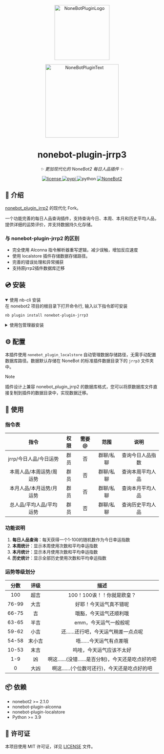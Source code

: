 <div align="center">
  <a href="https://v2.nonebot.dev/store"><img src="https://raw.githubusercontent.com/A-kirami/nonebot-plugin-template/refs/heads/resources/nbp_logo.png" width="180" height="180" alt="NoneBotPluginLogo"></a>
  <br>
  <p><img src="https://raw.githubusercontent.com/A-kirami/nonebot-plugin-template/refs/heads/resources/NoneBotPlugin.svg" width="240" alt="NoneBotPluginText"></p>
</div>

<div align="center">

# nonebot-plugin-jrrp3

_✨ 更加现代化的 NoneBot2 每日人品插件 ✨_


<a href="./LICENSE">
    <img src="https://img.shields.io/github/license/GT-610/nonebot_plugin_jrrp3.svg" alt="license">
</a>
<a href="https://pypi.python.org/pypi/nonebot_plugin_jrrp3">
    <img src="https://img.shields.io/pypi/v/nonebot-plugin-jrrp3.svg" alt="pypi">
</a>
<img src="https://img.shields.io/badge/python-3.9+-blue.svg" alt="python">
<a href="https://v2.nonebot.dev/">
    <img src="https://img.shields.io/badge/NoneBot-v2-green.svg" alt="NoneBot2">
</a>

</div>

## 📖 介绍

[nonebot_plugin_jrrp2](https://github.com/Rene8028/nonebot_plugin_jrrp2) 的现代化 Fork。

一个功能完善的每日人品查询插件，支持查询今日、本周、本月和历史平均人品，提供详细的运势评价，并支持数据持久化存储。

### 与 nonebot-plugin-jrrp2 的区别
- 完全使用 Alconna 指令解析器重写逻辑，减少误触，增加反应速度
- 使用 localstore 插件存储数据存储路径。
- 完善的错误处理和异常捕获
- 支持原jrrp2插件数据库迁移

## 💿 安装

<details open>
<summary>使用 nb-cli 安装</summary>
在 nonebot2 项目的根目录下打开命令行, 输入以下指令即可安装

    nb plugin install nonebot-plugin-jrrp3

</details>

<details>
<summary>使用包管理器安装</summary>
在 nonebot2 项目的插件目录下, 打开命令行, 根据你使用的包管理器, 输入相应的安装命令

<details>
<summary>pip</summary>

    pip install nonebot-plugin-jrrp3
</details>
<details>
<summary>pdm</summary>

    pdm add nonebot-plugin-jrrp3
</details>
<details>
<summary>poetry</summary>

    poetry add nonebot-plugin-jrrp3
</details>
<details>
<summary>conda</summary>

    conda install nonebot-plugin-jrrp3
</details>

打开 nonebot2 项目根目录下的 `pyproject.toml` 文件, 在 `[tool.nonebot]` 部分追加写入

    plugins = ["nonebot-plugin-jrrp3"] 

</details>

## ⚙️ 配置

本插件使用 `nonebot_plugin_localstore` 自动管理数据存储路径，无需手动配置数据库路径。数据默认存储在 NoneBot 的标准插件数据目录下的 `jrrp3` 文件夹中。

> [!NOTE]
> 插件设计上兼容 nonebot_plugin_jrrp2 的数据库格式，您可以将原数据库文件直接复制到插件的数据目录中，实现数据迁移。

## 🎉 使用
### 指令表
| 指令 | 权限 | 需要@ | 范围 | 说明 |
|:-----:|:----:|:----:|:----:|:----:|
| jrrp/今日人品/今日运势 | 群员 | 否 | 群聊/私聊 | 查询今日人品指数 |
| 本周人品/本周运势/周运势 | 群员 | 否 | 群聊/私聊 | 查询本周平均人品 |
| 本月人品/本月运势/月运势 | 群员 | 否 | 群聊/私聊 | 查询本月平均人品 |
| 总人品/平均人品/平均运势 | 群员 | 否 | 群聊/私聊 | 查询历史平均人品 |

### 功能说明

1. **每日人品查询**：每天获得一个1-100的随机数作为今日幸运指数
2. **本周统计**：显示本周使用次数和平均幸运指数
3. **本月统计**：显示本月使用次数和平均幸运指数
4. **历史统计**：显示全部历史使用次数和平均幸运指数

### 运势等级划分

| 分数 | 评级 | 描述 |
|:-------:|:-----:|:----:|
| 100 | 超吉 | 100！100诶！！你就是欧皇？ |
| 76-99 | 大吉 | 好耶！今天运气真不错呢 |
| 66-75 | 吉 | 哦豁，今天运气还顺利哦 |
| 63-65 | 半吉 | emm，今天运气一般般呢 |
| 59-62 | 小吉 | 还……还行吧，今天运气稍差一点点呢 |
| 54-58 | 末小吉 | 唔……今天运气有点差哦 |
| 10-53 | 末吉 | 呜哇，今天运气应该不太好 |
| 1-9 | 凶 | 啊这……(没错……是百分制)，今天还是吃点好的吧 |
| 0 | 大凶 | 啊这……(个位数可还行)，今天还是吃点好的吧 |

## 📦 依赖

- nonebot2 >= 2.1.0
- nonebot-plugin-alconna
- nonebot-plugin-localstore
- Python >= 3.9

## 📝 许可证

本项目使用 MIT 许可证，详见 [LICENSE](LICENSE) 文件。